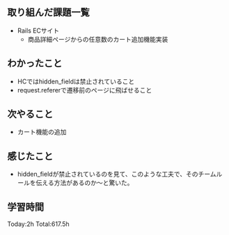 ## 取り組んだ課題一覧
- Rails ECサイト
  - 商品詳細ページからの任意数のカート追加機能実装
  
## わかったこと
- HCではhidden_fieldは禁止されていること
- request.refererで遷移前のページに飛ばせること

## 次やること
- カート機能の追加
  
## 感じたこと
- hidden_fieldが禁止されているのを見て、このような工夫で、そのチームルールを伝える方法があるのか〜と驚いた。
  
## 学習時間
Today:2h
Total:617.5h
